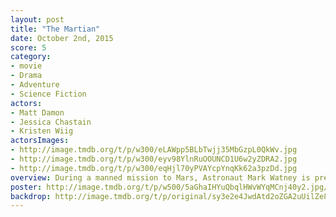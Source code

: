 ```yaml
---
layout: post
title: "The Martian"
date: October 2nd, 2015
score: 5
category:
- movie
- Drama
- Adventure
- Science Fiction
actors:
- Matt Damon
- Jessica Chastain
- Kristen Wiig
actorsImages:
- http://image.tmdb.org/t/p/w300/eLAWpp5BLbTwjj35MbGzpL0QkWv.jpg
- http://image.tmdb.org/t/p/w300/eyv98YlnRuOOUNCD1U6w2yZDRA2.jpg
- http://image.tmdb.org/t/p/w300/eqHjl70yPVAYcpYnqKk62a3pzDd.jpg
overview: During a manned mission to Mars, Astronaut Mark Watney is presumed dead after a fierce storm and left behind by his crew. But Watney has survived and finds himself stranded and alone on the hostile planet. With only meager supplies, he must draw upon his ingenuity, wit and spirit to subsist and find a way to signal to Earth that he is alive.
poster: http://image.tmdb.org/t/p/w500/5aGhaIHYuQbqlHWvWYqMCnj40y2.jpg/
backdrop: http://image.tmdb.org/t/p/original/sy3e2e4JwdAtd2oZGA2uUilZe8j.jpg
---
```

